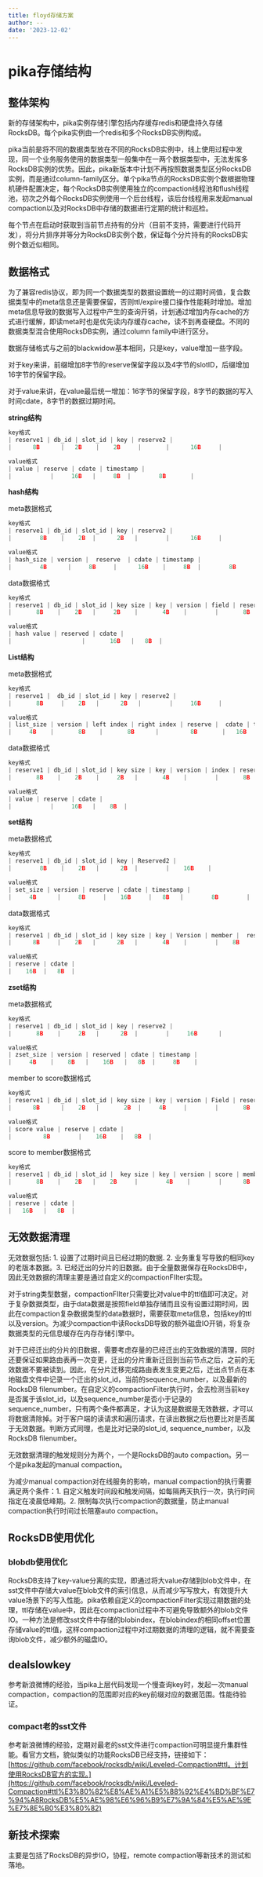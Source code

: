 ```yaml
---
title: floyd存储方案
author: --
date: '2023-12-02'
---
```

# pika存储结构

## 整体架构

新的存储架构中，pika实例存储引擎包括内存缓存redis和硬盘持久存储RocksDB。每个pika实例由一个redis和多个RocksDB实例构成。

pika当前是将不同的数据类型放在不同的RocksDB实例中，线上使用过程中发现，同一个业务服务使用的数据类型一般集中在一两个数据类型中，无法发挥多RocksDB实例的优势。因此，pika新版本中计划不再按照数据类型区分RocksDB实例，而是通过column-family区分。单个pika节点的RocksDB实例个数根据物理机硬件配置决定，每个RocksDB实例使用独立的compaction线程池和flush线程池，初次之外每个RocksDB实例使用一个后台线程，该后台线程用来发起manual compaction以及对RocksDB中存储的数据进行定期的统计和巡检。

每个节点在启动时获取到当前节点持有的分片（目前不支持，需要进行代码开发），将分片排序并等分为RocksDB实例个数，保证每个分片持有的RocksDB实例个数近似相同。

## 数据格式

为了兼容redis协议，即为同一个数据类型的数据设置统一的过期时间值，复合数据类型中的meta信息还是需要保留，否则ttl/expire接口操作性能耗时增加。增加meta信息导致的数据写入过程中产生的查询开销，计划通过增加内存cache的方式进行缓解，即读meta时也是优先读内存缓存cache，读不到再查硬盘。不同的数据类型混合使用RocksDB实例，通过column family中进行区分。

数据存储格式与之前的blackwidow基本相同，只是key，value增加一些字段。

对于key来讲，前缀增加8字节的reserve保留字段以及4字节的slotID，后缀增加16字节的保留字段。

对于value来讲，在value最后统一增加：16字节的保留字段，8字节的数据的写入时间cdate，8字节的数据过期时间。

**string结构**

```c
key格式
| reserve1 | db_id | slot_id | key | reserve2 | 
|      8B      |   2B    |    2B     |       |      16B     |

value格式
| value | reserve | cdate | timestamp | 
|           |     16B   |     8B  |        8B       |

```

**hash结构**

meta数据格式

```c
key格式
| reserve1 | db_id | slot_id | key | reserve2 | 
|        8B    |    2B  |      2B   |        |      16B     |

value格式
| hash_size | version |  reserve  | cdate | timestamp | 
|        4B      |     8B     |      16B    |     8B  |        8B       |

```

data数据格式

```c
key格式
| reserve1 | db_id | slot_id | key size | key | version | field | reserve2 |
|       8B    |    2B   |     2B    |       4B    |        |       8B   |         |      16B     |

value格式
| hash value | reserved | cdate |
|                    |       16B   |   8B  | 
```

**List结构**

meta数据格式

```c
key格式
| reserve1 |  db_id | slot_id | key | reserve2 |
|       8B     |    2B   |      2B   |        |     16B     |

value格式
| list_size | version | left index | right index | reserve |  cdate | timestamp | 
|     4B    |       8B    |       8B      |         8B       |   16B     |    8B    |        8B        |
```

data数据格式

```c
key格式
| reserve1 | db_id | slot_id | key size | key | version | index | reserve2 | 
|       8B    |    2B    |     2B   |       4B    |        |       8B   |   8B   |      16B     |

value格式
| value | reserve | cdate |
|           |     16B   |    8B  | 
```

**set结构**

meta数据格式

```c
key格式
| reserve1 | db_id | slot_id | key | Reserved2 |
|        8B    |    2B   |      2B  |        |    16B    |

value格式
| set_size | version | reserve | cdate | timestamp | 
|     4B      |     8B     |    16B     |   8B   |        8B        |

```

data数据格式

```c
key格式
| reserve1 | db_id | slot_id | key size | key | Version | member |  reserve2 |
|      8B     |    2B   |      2B   |       4B    |        |    8B      |                 |       16B    |  

value格式
| reserve | cdate |
|    16B  |   8B  | 
```

**zset结构**

meta数据格式

```c
key格式
| reserve1 | db_id | slot_id | key | reserve2 |
|       8B    |     2B   |      2B  |        |     16B      |  

value格式
| zset_size | version | reserved | cdate | timestamp | 
|     4B    |    8B   |    16B   |   8B  |     8B    |

```

member to score数据格式

```c
key格式
| reserve1 | db_id | slot_id | key size | key | version | Field | reserve2 |
|      8B      |    2B   |       2B  |     4B     |        |       8B   |          |      16B    |   

value格式
| score value | reserve | cdate |
|         8B        |    16B    |   8B  | 
```

score to member数据格式

```c
key格式
| reserve1 | db_id | slot_id |  key size | key | version | score | member |  reserve2 |
|       8B    |    2B   |    2B     |        4B    |        |      8B    |  8B     |                |       16B    |

value格式
| reserve | cdate |
|   16B   |   8B  | 
```

## 无效数据清理

无效数据包括: 1. 设置了过期时间且已经过期的数据. 2. 业务重复写导致的相同key的老版本数据。3. 已经迁出的分片的旧数据。由于全量数据保存在RocksDB中，因此无效数据的清理主要是通过自定义的compactionFIlter实现。

对于string类型数据，compactionFIlter只需要比对value中的ttl值即可决定。对于复杂数据类型，由于data数据是按照field单独存储而且没有设置过期时间，因此在compaction复杂数据类型的data数据时，需要获取meta信息，包括key的ttl以及version。为减少compaction中读RocksDB导致的额外磁盘IO开销，将复杂数据类型的元信息缓存在内存存储引擎中。

对于已经迁出的分片的旧数据，需要考虑存量的已经迁出的无效数据的清理，同时还要保证如果路由表再一次变更，迁出的分片重新迁回到当前节点之后，之前的无效数据不要被读到。因此，在分片迁移完成路由表发生变更之后，迁出点节点在本地磁盘文件中记录一个迁出的slot\_id，当前的sequence\_number，以及最新的RocksDB filenumber。在自定义的compactionFilter执行时，会去检测当前key是否属于该slot\_id，以及sequence\_number是否小于记录的sequence\_number，只有两个条件都满足，才认为这是数据是无效数据，才可以将数据清除掉。对于客户端的读请求和遍历请求，在读出数据之后也要比对是否属于无效数据。判断方式同理，也是比对记录的slot\_id, sequence\_number，以及RocksDB filenumber。

无效数据清理的触发规则分为两个，一个是RocksDB的auto compaction。另一个是pika发起的manual compaction。

为减少manual compaction对在线服务的影响，manual compaction的执行需要满足两个条件：1. 自定义触发时间段和触发间隔，如每隔两天执行一次，执行时间指定在凌晨低峰期。2. 限制每次执行compaction的数据量，防止manual compaction执行时间过长阻塞auto compaction。

## RocksDB使用优化

### blobdb使用优化

RocksDB支持了key-value分离的实现，即通过将大value存储到blob文件中，在sst文件中存储大value在blob文件的索引信息，从而减少写写放大，有效提升大value场景下的写入性能。pika依赖自定义的compactionFilter实现过期数据的处理，ttl存储在value中，因此在compaction过程中不可避免导致额外的blob文件IO。一种方法是修改sst文件中存储的blobindex，在blobindex的相同offset位置存储value的ttl值，这样compaction过程中对过期数据的清理的逻辑，就不需要查询blob文件，减少额外的磁盘IO。

## dealslowkey

参考新浪微博的经验，当pika上层代码发现一个慢查询key时，发起一次manual compaction，compaction的范围即对应的key前缀对应的数据范围。性能待验证。

### compact老的sst文件

参考新浪微博的经验，定期对最老的sst文件进行compaction可明显提升集群性能。看官方文档，貌似类似的功能RocksDB已经支持，链接如下：[https://github.com/facebook/rocksdb/wiki/Leveled-Compaction#ttl。计划使用RocksDB官方的实现。](https://github.com/facebook/rocksdb/wiki/Leveled-Compaction#ttl%E3%80%82%E8%AE%A1%E5%88%92%E4%BD%BF%E7%94%A8RocksDB%E5%AE%98%E6%96%B9%E7%9A%84%E5%AE%9E%E7%8E%B0%E3%80%82)

## 新技术探索

主要是包括了RocksDB的异步IO，协程，remote compaction等新技术的测试和落地。